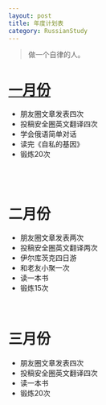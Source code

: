 ```yaml
---
layout: post
title: 年度计划表
category: RussianStudy
---
```


>做一个自律的人。

<script language="javascript" type="text/javascript"> 
    function isHidden(oDiv){
      var vDiv = document.getElementById(oDiv);
      vDiv.style.display = (vDiv.style.display == 'none')?'block':'none';
    }
</script> 

<a href="#" onClick="isHidden('aa')"><span>

# 一月份

</span></a>
<span id='aa'>

+ 朋友圈文章发表四次
+ 投稿安全圈英文翻译四次
+ 学会俄语简单对话
+ 读完《自私的基因》
+ 锻炼20次

</span>
<br />

<br />

# 二月份
+ 朋友圈文章发表两次
+ 投稿安全圈英文翻译两次
+ 伊尔库茨克四日游
+ 和老友小聚一次
+ 读一本书
+ 锻炼15次
<br />

# 三月份
+ 朋友圈文章发表四次
+ 投稿安全圈英文翻译四次
+ 读一本书
+ 锻炼20次
